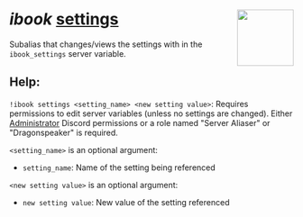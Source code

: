 <h1><i>ibook</i> <u>settings</u><img align="right" src="../../../Images/image.png" width="100px"></h1>

Subalias that changes/views the settings with in the `ibook_settings` server variable.

## Help:
`!ibook settings <setting_name> <new setting value>`: Requires permissions to edit server variables (unless no settings are changed). Either [Administrator](https://discord.com/community/permissions-on-discord-discord#:~:text=The%20Administrator%20permission%20is%20a,on%20an%20as%2Dneeded%20basis.) Discord permissions or a role named "Server Aliaser" or "Dragonspeaker" is required.

`<setting_name>` is an optional argument:
- `setting_name`: Name of the setting being referenced

`<new setting value>` is an optional argument:
- `new setting value`: New value of the setting referenced